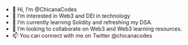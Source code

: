 - 👋 Hi, I’m @ChicanaCodes
- 👀 I’m interested in Web3 and DEI in technology 
- 🌱 I’m currently learning Solidity and refreshing my DSA.
- 💞️ I’m looking to collaborate on Web3 and Web3 learning resources.
- 📫 You can connect with me on Twitter @chicanacodes

<!---
ChicanaCodes/ChicanaCodes is a ✨ special ✨ repository because its `README.md` (this file) appears on your GitHub profile.
You can click the Preview link to take a look at your changes.
--->
